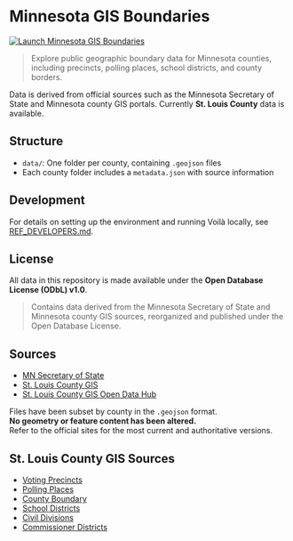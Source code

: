 # Minnesota GIS Boundaries

[![Launch Minnesota GIS Boundaries](https://img.shields.io/badge/Launch-Minnesota_GIS-blue?logo=binder)](https://mybinder.org/v2/gh/denisecase/mn-gis-boundaries/HEAD?urlpath=voila%2Frender%2Fmain.ipynb)

> Explore public geographic boundary data for Minnesota counties, including precincts, polling places, school districts, and county borders.

Data is derived from official sources such as the Minnesota Secretary of State and Minnesota county GIS portals.
Currently **St. Louis County** data is available.

## Structure

- `data/`: One folder per county, containing `.geojson` files
- Each county folder includes a `metadata.json` with source information

## Development

For details on setting up the environment and running Voilà locally, see [REF_DEVELOPERS.md](REF_DEVELOPERS.md).

## License

All data in this repository is made available under the **Open Database License (ODbL) v1.0**.

> Contains data derived from the Minnesota Secretary of State and Minnesota county GIS sources, reorganized and published under the Open Database License.

## Sources

- [MN Secretary of State](https://www.sos.state.mn.us/)
- [St. Louis County GIS](https://gis.stlouiscountymn.gov/)
- [St. Louis County GIS Open Data Hub](https://open-data-slcgis.hub.arcgis.com/search?tags=administrative%2520boundaries)

Files have been subset by county in the `.geojson` format.  
**No geometry or feature content has been altered.**  
Refer to the official sites for the most current and authoritative versions.

## St. Louis County GIS Sources

- [Voting Precincts](https://open-data-slcgis.hub.arcgis.com/maps/b9bf94e80d994aaba6eeb8e6995e7bf8)
- [Polling Places](https://open-data-slcgis.hub.arcgis.com/maps/cc8f2caab4bc45629563f6d8198c6746)
- [County Boundary](https://open-data-slcgis.hub.arcgis.com/maps/038b4dede892458484b1ea1faa5df354)
- [School Districts](https://open-data-slcgis.hub.arcgis.com/maps/25a498c7b85a44bf8af238139fb8fe2e)
- [Civil Divisions](https://open-data-slcgis.hub.arcgis.com/maps/1d21431d0ea9423cbcc6cffb56e29c8a)
- [Commissioner Districts](https://open-data-slcgis.hub.arcgis.com/maps/2d43c4be95eb40dfaa4b3313e56397a8)
